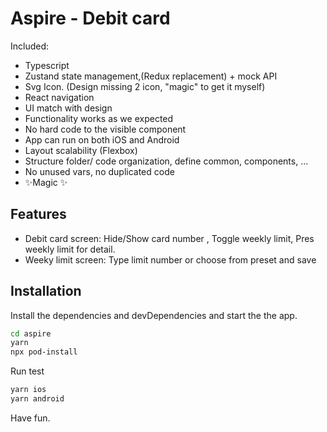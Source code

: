 # Aspire - Debit card 

Included:  
- Typescript
- Zustand state management,(Redux replacement) + mock API
- Svg Icon. (Design missing 2 icon, "magic" to get it myself)
- React navigation
- UI match with design
- Functionality works as we expected
- No hard code to the visible component
- App can run on both iOS and Android
- Layout scalability (Flexbox)
- Structure folder/ code organization, define common, components, ...
- No unused vars, no duplicated code
- ✨Magic ✨

## Features

- Debit card screen: Hide/Show card number , Toggle weekly limit, Pres weekly limit for detail.
- Weeky limit screen: Type limit number or choose from preset and save


## Installation

Install the dependencies and devDependencies and start the the app.

```sh
cd aspire
yarn
npx pod-install
```

Run test

```sh
yarn ios 
yarn android
```
Have fun.

